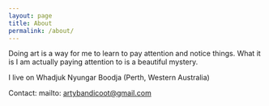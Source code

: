 ```yaml
---
layout: page
title: About
permalink: /about/
---
```


Doing art is a way for me to learn to pay attention and notice things. What it is I am actually paying attention to is a beautiful mystery.  

I live on Whadjuk Nyungar Boodja (Perth, Western Australia)

Contact: mailto: artybandicoot@gmail.com
